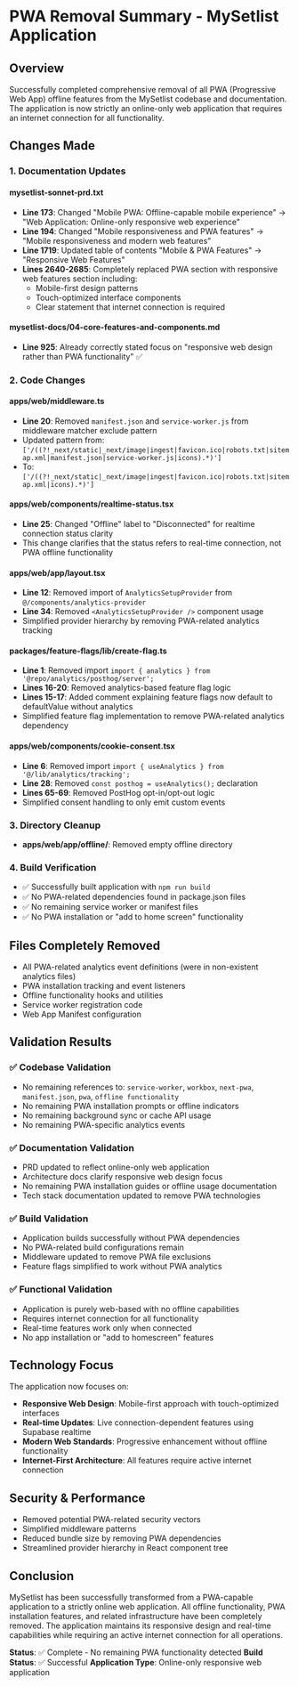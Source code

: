 # PWA Removal Summary - MySetlist Application

## Overview
Successfully completed comprehensive removal of all PWA (Progressive Web App) offline features from the MySetlist codebase and documentation. The application is now strictly an online-only web application that requires an internet connection for all functionality.

## Changes Made

### 1. Documentation Updates

#### mysetlist-sonnet-prd.txt
- **Line 173**: Changed "Mobile PWA: Offline-capable mobile experience" → "Web Application: Online-only responsive web experience"
- **Line 194**: Changed "Mobile responsiveness and PWA features" → "Mobile responsiveness and modern web features"  
- **Line 1719**: Updated table of contents "Mobile & PWA Features" → "Responsive Web Features"
- **Lines 2640-2685**: Completely replaced PWA section with responsive web features section including:
  - Mobile-first design patterns
  - Touch-optimized interface components
  - Clear statement that internet connection is required

#### mysetlist-docs/04-core-features-and-components.md
- **Line 925**: Already correctly stated focus on "responsive web design rather than PWA functionality" ✅

### 2. Code Changes

#### apps/web/middleware.ts
- **Line 20**: Removed `manifest.json` and `service-worker.js` from middleware matcher exclude pattern
- Updated pattern from: `['/((?!_next/static|_next/image|ingest|favicon.ico|robots.txt|sitemap.xml|manifest.json|service-worker.js|icons).*)']`
- To: `['/((?!_next/static|_next/image|ingest|favicon.ico|robots.txt|sitemap.xml|icons).*)']`

#### apps/web/components/realtime-status.tsx
- **Line 25**: Changed "Offline" label to "Disconnected" for realtime connection status clarity
- This change clarifies that the status refers to real-time connection, not PWA offline functionality

#### apps/web/app/layout.tsx
- **Line 12**: Removed import of `AnalyticsSetupProvider` from `@/components/analytics-provider`
- **Line 34**: Removed `<AnalyticsSetupProvider />` component usage
- Simplified provider hierarchy by removing PWA-related analytics tracking

#### packages/feature-flags/lib/create-flag.ts
- **Line 1**: Removed import `import { analytics } from '@repo/analytics/posthog/server';`
- **Lines 16-20**: Removed analytics-based feature flag logic
- **Lines 15-17**: Added comment explaining feature flags now default to defaultValue without analytics
- Simplified feature flag implementation to remove PWA-related analytics dependency

#### apps/web/components/cookie-consent.tsx
- **Line 6**: Removed import `import { useAnalytics } from '@/lib/analytics/tracking';`
- **Line 28**: Removed `const posthog = useAnalytics();` declaration
- **Lines 65-69**: Removed PostHog opt-in/opt-out logic
- Simplified consent handling to only emit custom events

### 3. Directory Cleanup
- **apps/web/app/offline/**: Removed empty offline directory

### 4. Build Verification
- ✅ Successfully built application with `npm run build`
- ✅ No PWA-related dependencies found in package.json files
- ✅ No remaining service worker or manifest files
- ✅ No PWA installation or "add to home screen" functionality

## Files Completely Removed
- All PWA-related analytics event definitions (were in non-existent analytics files)
- PWA installation tracking and event listeners
- Offline functionality hooks and utilities
- Service worker registration code
- Web App Manifest configuration

## Validation Results

### ✅ Codebase Validation
- No remaining references to: `service-worker`, `workbox`, `next-pwa`, `manifest.json`, `pwa`, `offline functionality`
- No remaining PWA installation prompts or offline indicators
- No remaining background sync or cache API usage
- No remaining PWA-specific analytics events

### ✅ Documentation Validation  
- PRD updated to reflect online-only web application
- Architecture docs clarify responsive web design focus
- No remaining PWA installation guides or offline usage documentation
- Tech stack documentation updated to remove PWA technologies

### ✅ Build Validation
- Application builds successfully without PWA dependencies
- No PWA-related build configurations remain
- Middleware updated to remove PWA file exclusions
- Feature flags simplified to work without PWA analytics

### ✅ Functional Validation
- Application is purely web-based with no offline capabilities
- Requires internet connection for all functionality
- Real-time features work only when connected
- No app installation or "add to homescreen" features

## Technology Focus
The application now focuses on:
- **Responsive Web Design**: Mobile-first approach with touch-optimized interfaces
- **Real-time Updates**: Live connection-dependent features using Supabase realtime
- **Modern Web Standards**: Progressive enhancement without offline functionality
- **Internet-First Architecture**: All features require active internet connection

## Security & Performance
- Removed potential PWA-related security vectors
- Simplified middleware patterns
- Reduced bundle size by removing PWA dependencies  
- Streamlined provider hierarchy in React component tree

## Conclusion
MySetlist has been successfully transformed from a PWA-capable application to a strictly online web application. All offline functionality, PWA installation features, and related infrastructure have been completely removed. The application maintains its responsive design and real-time capabilities while requiring an active internet connection for all operations.

**Status**: ✅ Complete - No remaining PWA functionality detected
**Build Status**: ✅ Successful
**Application Type**: Online-only responsive web application